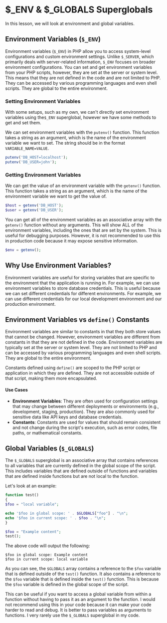 # $\_ENV & $\_GLOBALS Superglobals

In this lesson, we will look at environment and global variables. 

## Environment Variables (`$_ENV`)

Environment variables (`$_ENV`) in PHP allow you to access system-level configurations and custom environment settings. Unlike `$_SERVER`, which primarily deals with server-related information, `$_ENV` focuses on broader environment configurations. You can set and get environment variables from your PHP scripts, however, they are set at the server or system level. This means that they are not defined in the code and are not limited to PHP. They can be accessed by various programming languages and even shell scripts. They are global to the entire environment.

### Setting Environment Variables

With some setups, such as my own, we can't directly set environment variables using the`$_ENV` superglobal, however we have some methods to get and set them.

We can set environment variables with the `putenv()` function. This function takes a string as an argument, which is the name of the environment variable we want to set. The string should be in the format `VARIABLE_NAME=VALUE`.

```php
putenv('DB_HOST=localhost');
putenv('DB_USER=john');
```

### Getting Environment Variables

We can get the value of an environment variable with the `getenv()` function. This function takes a string as an argument, which is the name of the environment variable we want to get the value of.

```php
$host = getenv('DB_HOST');
$user = getenv('DB_USER');
```

You can get all of the environment variables as an associative array with the `getenv()` function without any arguments. This will show ALL of the environment variables, including the ones that are set by the system. This is useful for debugging purposes. However, it is not recommended to use this in production code because it may expose sensitive information.

```php
$env = getenv();
```

## Why Use Environment Variables?

Environment variables are useful for storing variables that are specific to the environment that the application is running in. For example, we can use environment variables to store database credentials. This is useful because we can set different credentials for different environments. For example, we can use different credentials for our local development environment and our production environment.

## Environment Variables vs `define()` Constants

Environment variables are similar to constants in that they both store values that cannot be changed. However, environment variables are different from constants in that they are not defined in the code. Environment variables are typically set at the server or system level. They are not limited to PHP and can be accessed by various programming languages and even shell scripts. They are global to the entire environment.

Constants defined using `define()` are scoped to the PHP script or application in which they are defined. They are not accessible outside of that script, making them more encapsulated.

#### Use Cases

- **Environment Variables**: They are often used for configuration settings that may change between different deployments or environments (e.g., development, staging, production). They are also commonly used for sensitive data like API keys and database credentials.
- **Constants**: Constants are used for values that should remain consistent and not change during the script's execution, such as error codes, file paths, or mathematical constants.

## Global Variables (`$_GLOBALS`)

The `$_GLOBALS` superglobal is an associative array that contains references to all variables that are currently defined in the global scope of the script. This includes variables that are defined outside of functions and variables that are defined inside functions but are not local to the function.

Let's look at an example:

```php
function test()
{
$foo = "local variable";

echo '$foo in global scope: ' . $GLOBALS["foo"] . "\n";
echo '$foo in current scope: ' . $foo . "\n";
}

$foo = "Example content";
test();
```

The above code will output the following:

```
$foo in global scope: Example content
$foo in current scope: local variable
```

As you can see, the `$GLOBALS` array contains a reference to the `$foo` variable that is defined outside of the `test()` function. It also contains a reference to the `$foo` variable that is defined inside the `test()` function. This is because the `$foo` variable is defined in the global scope of the script.

This can be useful if you want to access a global variable from within a function without having to pass it as an argument to the function. I would not recommend using this in your code because it can make your code harder to read and debug. It is better to pass variables as arguments to functions. I very rarely use the `$_GLOBALS` superglobal in my code.

